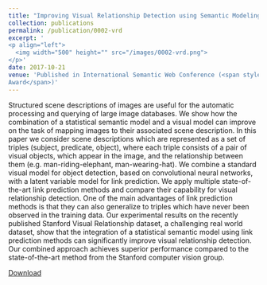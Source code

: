 ```yaml
---
title: "Improving Visual Relationship Detection using Semantic Modeling of Scene Descriptions"
collection: publications
permalink: /publication/0002-vrd
excerpt: '
<p align="left">
  <img width="500" height="" src="/images/0002-vrd.png">
</p>'
date: 2017-10-21
venue: 'Published in International Semantic Web Conference (<span style="font-weight:bold">Student Best Paper
Award</span>)'
---
```

Structured scene descriptions of images are useful for the automatic processing and querying of large image databases. We show how the combination of a statistical semantic model and a visual model can improve on the task of mapping images to their associated scene description. In this paper we consider scene descriptions which are represented as a set of triples (subject, predicate, object), where each triple consists of a pair of visual objects, which appear in the image, and the relationship between them (e.g. man-riding-elephant, man-wearing-hat). We combine a standard visual model for object detection, based on convolutional neural networks, with a latent variable model for link prediction. We apply multiple state-of-the-art link prediction methods and compare their capability for visual relationship detection. One of the main advantages of link prediction methods is that they can also generalize to triples which have never been observed in the training data. Our experimental results on the recently published Stanford Visual Relationship dataset, a challenging real world dataset, show that the integration of a statistical semantic model using link prediction methods can significantly improve visual relationship detection. Our combined approach achieves superior performance compared to the state-of-the-art method from the Stanford computer vision group.

[Download](https://iswc2017.semanticweb.org/wp-content/uploads/papers/MainProceedings/359.pdf)
